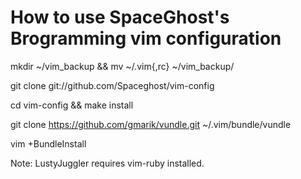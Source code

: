 # How to use SpaceGhost's Brogramming vim configuration

mkdir ~/vim_backup && mv ~/.vim{,rc} ~/vim_backup/

git clone git://github.com/Spaceghost/vim-config

cd vim-config && make install

git clone https://github.com/gmarik/vundle.git ~/.vim/bundle/vundle

vim +BundleInstall

Note: LustyJuggler requires vim-ruby installed.


